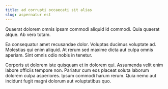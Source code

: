 ```yaml
---
title: ad corrupti occaecati sit alias
slug: aspernatur est
---
```


Quaerat dolorem omnis ipsam commodi aliquid id commodi. Quia quaerat atque. Ab vero totam.

Ea consequatur amet recusandae dolor. Voluptas ducimus voluptate ad. Molestias qui enim aliquid. At rerum sed maxime dicta aut culpa omnis aperiam. Sint omnis odio nobis in tenetur.

Corporis ut dolorem iste quisquam et in dolorem qui. Assumenda velit enim labore officiis tempore non. Pariatur cum eos placeat soluta laborum dolorem culpa asperiores. Ipsum commodi harum rerum. Quia nemo aut incidunt fugit magni dolorum aut voluptatibus quo.
